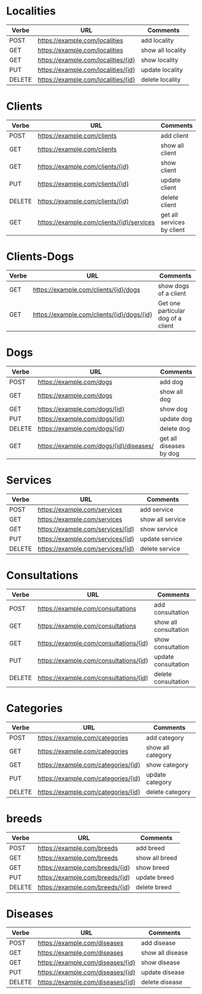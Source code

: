 # Localities
| Verbe  | URL                                 | Comments          |
| ------ | ----------------------------------- | ----------------- |
| POST   | https://example.com/localities      | add locality      |
| GET    | https://example.com/localities      | show all locality |
| GET    | https://example.com/localities/{id} | show locality     |
| PUT    | https://example.com/localities/{id} | update locality   |
| DELETE | https://example.com/localities/{id} | delete locality   |

# Clients
| Verbe  | URL                                       | Comments                   |
| ------ | ----------------------------------------- | -------------------------- |
| POST   | https://example.com/clients               | add client                 |
| GET    | https://example.com/clients               | show all client            |
| GET    | https://example.com/clients/{id}          | show client                |
| PUT    | https://example.com/clients/{id}          | update client              |
| DELETE | https://example.com/clients/{id}          | delete client              |
| GET    | https://example.com/clients/{id}/services | get all services by client |

# Clients-Dogs
| Verbe | URL                                        | Comments                           |
| ----- | ------------------------------------------ | ---------------------------------- |
| GET   | https://example.com/clients/{id}/dogs      | show dogs of a client              |
| GET   | https://example.com/clients/{id}/dogs/{id} | Get one particular dog of a client |

# Dogs
| Verbe  | URL                                     | Comments                |
| ------ | --------------------------------------- | ----------------------- |
| POST   | https://example.com/dogs                | add dog                 |
| GET    | https://example.com/dogs                | show all dog            |
| GET    | https://example.com/dogs/{id}           | show dog                |
| PUT    | https://example.com/dogs/{id}           | update dog              |
| DELETE | https://example.com/dogs/{id}           | delete dog              |
| GET    | https://example.com/dogs/{id}/diseases/ | get all diseases by dog |

# Services
| Verbe  | URL                               | Comments         |
| ------ | --------------------------------- | ---------------- |
| POST   | https://example.com/services      | add service      |
| GET    | https://example.com/services      | show all service |
| GET    | https://example.com/services/{id} | show service     |
| PUT    | https://example.com/services/{id} | update service   |
| DELETE | https://example.com/services/{id} | delete service   |

# Consultations
| Verbe  | URL                                    | Comments              |
| ------ | -------------------------------------- | --------------------- |
| POST   | https://example.com/consultations      | add consultation      |
| GET    | https://example.com/consultations      | show all consultation |
| GET    | https://example.com/consultations/{id} | show consultation     |
| PUT    | https://example.com/consultations/{id} | update consultation   |
| DELETE | https://example.com/consultations/{id} | delete consultation   |

# Categories
| Verbe  | URL                                 | Comments          |
| ------ | ----------------------------------- | ----------------- |
| POST   | https://example.com/categories      | add category      |
| GET    | https://example.com/categories      | show all category |
| GET    | https://example.com/categories/{id} | show category     |
| PUT    | https://example.com/categories/{id} | update category   |
| DELETE | https://example.com/categories/{id} | delete category   |

# breeds
| Verbe  | URL                             | Comments       |
| ------ | ------------------------------- | -------------- |
| POST   | https://example.com/breeds      | add breed      |
| GET    | https://example.com/breeds      | show all breed |
| GET    | https://example.com/breeds/{id} | show breed     |
| PUT    | https://example.com/breeds/{id} | update breed   |
| DELETE | https://example.com/breeds/{id} | delete breed   |

# Diseases
| Verbe  | URL                               | Comments         |
| ------ | --------------------------------- | ---------------- |
| POST   | https://example.com/diseases      | add disease      |
| GET    | https://example.com/diseases      | show all disease |
| GET    | https://example.com/diseases/{id} | show disease     |
| PUT    | https://example.com/diseases/{id} | update disease   |
| DELETE | https://example.com/diseases/{id} | delete disease   |